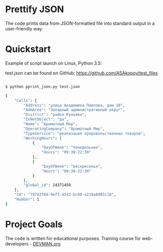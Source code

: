 
# Prettify JSON

The code prints data from JSON-formatted file into standard output in a user-friendly way.

# Quickstart

Example of script launch on Linux, Python 3.5:

test.json can be found on GitHub: https://github.com/ASAkopov/test_files

```bash

$ python pprint_json.py test.json

{
    "Cells": {
        "Address": "улица Академика Павлова, дом 10",
        "AdmArea": "Западный административный округ",
        "District": "район Кунцево",
        "IsNetObject": "да",
        "Name": "Ароматный Мир",
        "OperatingCompany": "Ароматный Мир",
        "TypeService": "реализация продовольственных товаров",
        "WorkingHours": [
            {
                "DayOfWeek": "понедельник",
                "Hours": "09:30-22:30"
            },
            {
                "DayOfWeek": "воскресенье",
                "Hours": "09:30-22:30"
            }
        ],
        "global_id": 14371450
    },
    "Id": "79742784-9ef3-4543-bc98-a219a8903c18",
    "Number": 1
}

```

# Project Goals

The code is written for educational purposes. Training course for web-developers - [DEVMAN.org](https://devman.org)
